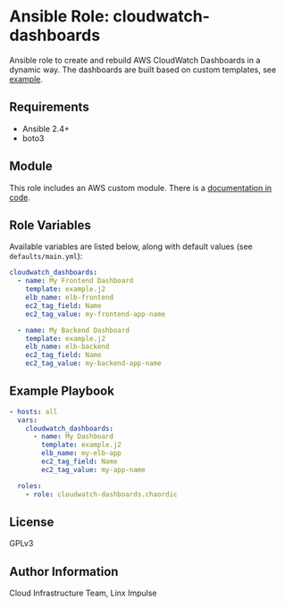 # Ansible Role: cloudwatch-dashboards

Ansible role to create and rebuild AWS CloudWatch Dashboards in a dynamic way. The dashboards are built based on custom templates, see [example](https://github.com/chaordic/ansibe-roletch-dashboards/blob/master/templates/example.j2).

## Requirements

- Ansible 2.4+
- boto3

## Module

This role includes an AWS custom module. There is a [documentation in code](library/cloudwatch_dashboard.py).

## Role Variables

Available variables are listed below, along with default values (see `defaults/main.yml`):
```yaml
cloudwatch_dashboards:
  - name: My Frontend Dashboard
    template: example.j2
    elb_name: elb-frontend
    ec2_tag_field: Name
    ec2_tag_value: my-frontend-app-name

  - name: My Backend Dashboard
    template: example.j2
    elb_name: elb-backend
    ec2_tag_field: Name
    ec2_tag_value: my-backend-app-name
```

## Example Playbook
```yaml
- hosts: all
  vars:
    cloudwatch_dashboards:
      - name: My Dashboard
        template: example.j2
        elb_name: my-elb-app
        ec2_tag_field: Name
        ec2_tag_value: my-app-name

  roles:
    - role: cloudwatch-dashboards.chaordic
```

## License

GPLv3

## Author Information

Cloud Infrastructure Team, Linx Impulse
